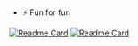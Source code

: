 - ⚡ Fun for fun

[![Readme Card](https://github-readme-stats.vercel.app/api/pin/?username=tulamelkii&repo=openstack&theme=transparent)]([https://github.com/tulamelkii/openstack]) 
[![Readme Card](https://github-readme-stats.vercel.app/api/pin/?username=tulamelkii&repo=openstack&theme=transparent)]([https://github.com/tulamelkii/openstack]) 

<!---
tulamelkii/tulamelkii is a ✨ special ✨ repository because its `README.md` (this file) appears on your GitHub profile.
You can click the Preview link to take a look at your changes.
--->

